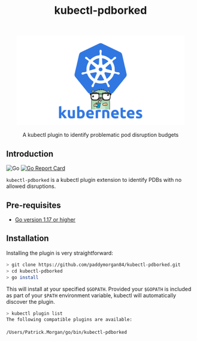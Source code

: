 <h1 align="center"> kubectl-pdborked </h1> <br>
<p align="center">
  <img alt="kubectl-pdborked" title="kubectl-pdborked" src="img/header.png" width="450">
</p>

<p align="center">
  A kubectl plugin to identify problematic pod disruption budgets
</p>

## Introduction

![Go](https://github.com/paddymorgan84/kubectl-pdborked/workflows/kubectl-pdborked/badge.svg)
[![Go Report Card](https://goreportcard.com/badge/github.com/paddymorgan84/fpl)](https://goreportcard.com/report/github.com/paddymorgan84/kubectl-pdborked)

`kubectl-pdborked` is a kubectl plugin extension to identify PDBs with no allowed disruptions.

## Pre-requisites

- [Go version 1.17 or higher](https://golang.org/dl/)

## Installation

Installing the plugin is very straightforward:

```bash
> git clone https://github.com/paddymorgan84/kubectl-pdborked.git
> cd kubectl-pdborked
> go install
```

This will install at your specified `$GOPATH`. Provided your `$GOPATH` is included as part of your `$PATH` environment variable, kubectl will automatically discover the plugin.

```bash
> kubectl plugin list
The following compatible plugins are available:

/Users/Patrick.Morgan/go/bin/kubectl-pdborked
```
